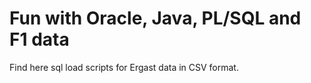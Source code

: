 # Fun with Oracle, Java, PL/SQL and F1 data

Find here sql load scripts for Ergast data in CSV format.
